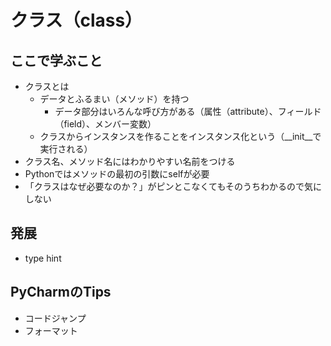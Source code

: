 # クラス（class）

## ここで学ぶこと
- クラスとは
  - データとふるまい（メソッド）を持つ
    - データ部分はいろんな呼び方がある（属性（attribute）、フィールド（field）、メンバー変数）
  - クラスからインスタンスを作ることをインスタンス化という（__init__で実行される）
- クラス名、メソッド名にはわかりやすい名前をつける
- Pythonではメソッドの最初の引数にselfが必要
- 「クラスはなぜ必要なのか？」がピンとこなくてもそのうちわかるので気にしない

## 発展
- type hint

## PyCharmのTips
- コードジャンプ
- フォーマット
